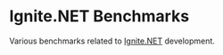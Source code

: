 # Ignite.NET Benchmarks

Various benchmarks related to [Ignite.NET](https://ignite.apache.org) development. 

